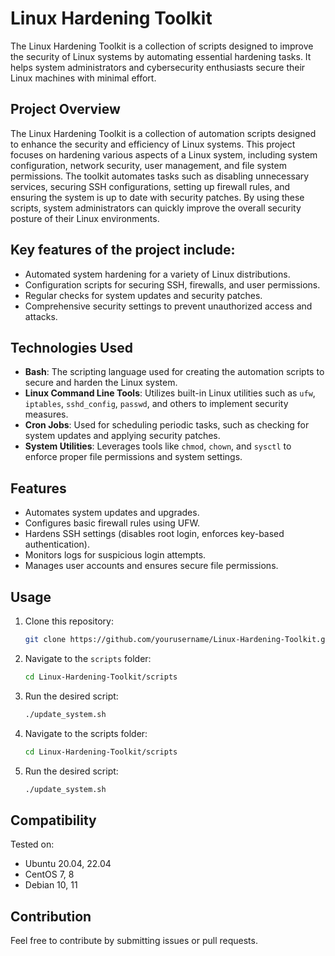 # Linux Hardening Toolkit

The Linux Hardening Toolkit is a collection of scripts designed to improve the security of Linux systems by automating essential hardening tasks. It helps system administrators and cybersecurity enthusiasts secure their Linux machines with minimal effort.

## Project Overview

The Linux Hardening Toolkit is a collection of automation scripts designed to enhance the security and efficiency of Linux systems. This project focuses on hardening various aspects of a Linux system, including system configuration, network security, user management, and file system permissions. The toolkit automates tasks such as disabling unnecessary services, securing SSH configurations, setting up firewall rules, and ensuring the system is up to date with security patches. By using these scripts, system administrators can quickly improve the overall security posture of their Linux environments.

## Key features of the project include:

- Automated system hardening for a variety of Linux distributions.
- Configuration scripts for securing SSH, firewalls, and user permissions.
- Regular checks for system updates and security patches.
- Comprehensive security settings to prevent unauthorized access and attacks.

## Technologies Used

- **Bash**: The scripting language used for creating the automation scripts to secure and harden the Linux system.
- **Linux Command Line Tools**: Utilizes built-in Linux utilities such as `ufw`, `iptables`, `sshd_config`, `passwd`, and others to implement security measures.
- **Cron Jobs**: Used for scheduling periodic tasks, such as checking for system updates and applying security patches.
- **System Utilities**: Leverages tools like `chmod`, `chown`, and `sysctl` to enforce proper file permissions and system settings.

## Features
- Automates system updates and upgrades.
- Configures basic firewall rules using UFW.
- Hardens SSH settings (disables root login, enforces key-based authentication).
- Monitors logs for suspicious login attempts.
- Manages user accounts and ensures secure file permissions.

## Usage
1. Clone this repository:
   ```bash
   git clone https://github.com/yourusername/Linux-Hardening-Toolkit.git
   ```
2. Navigate to the `scripts` folder:
   ```bash
   cd Linux-Hardening-Toolkit/scripts
   ```
3. Run the desired script:
   ```bash
   ./update_system.sh
   ```

4. Navigate to the scripts folder:
   ```bash
   cd Linux-Hardening-Toolkit/scripts
   ```

5. Run the desired script:
   ```bash
   ./update_system.sh
   ```

## Compatibility
Tested on:
- Ubuntu 20.04, 22.04
- CentOS 7, 8
- Debian 10, 11

## Contribution
Feel free to contribute by submitting issues or pull requests.
